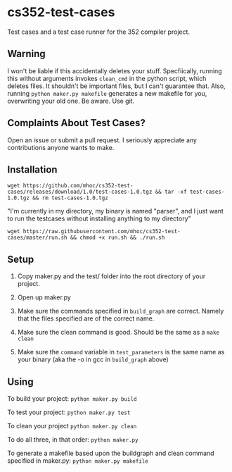 # cs352-test-cases

Test cases and a test case runner for the 352 compiler project.

## Warning

I won't be liable if this accidentally deletes your stuff. Specfiically, running this without 
arguments invokes `clean_cmd` in the python script, which deletes files. It shouldn't be important
files, but I can't guarantee that. Also, running `python maker.py makefile` generates a new makefile
for you, overwriting your old one. Be aware. Use git.

## Complaints About Test Cases?

Open an issue or submit a pull request. I seriously appreciate any contributions anyone wants to make.

## Installation

```
wget https://github.com/mhoc/cs352-test-cases/releases/download/1.0/test-cases-1.0.tgz && tar -xf test-cases-1.0.tgz && rm test-cases-1.0.tgz
```

"I'm currently in my directory, my binary is named "parser", and I just want to run the testcases without installing anything to my directory"

```
wget https://raw.githubusercontent.com/mhoc/cs352-test-cases/master/run.sh && chmod +x run.sh && ./run.sh
```

## Setup

1. Copy maker.py and the test/ folder into the root directory of your project.

2. Open up maker.py

3. Make sure the commands specified in `build_graph` are correct. Namely that the files specified are of the correct name. 

4. Make sure the clean command is good. Should be the same as a `make clean`

5. Make sure the `command` variable in `test_parameters` is the same name as your binary (aka the -o in gcc in `build_graph` above)

## Using

To build your project: `python maker.py build`

To test your project: `python maker.py test`

To clean your project `python maker.py clean`

To do all three, in that order: `python maker.py`

To generate a makefile based upon the buildgraph and clean command specified in maker.py: `python maker.py makefile`
